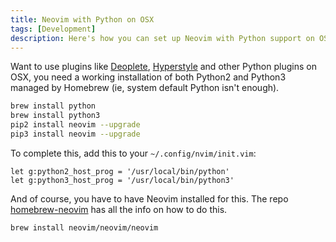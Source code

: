 ```yaml
---
title: Neovim with Python on OSX
tags: [Development]
description: Here's how you can set up Neovim with Python support on OSX.
---
```


Want to use plugins like [Deoplete](https://github.com/Shougo/deoplete.nvim), [Hyperstyle](http://ricostacruz.com/vim-hyperstyle) and other Python plugins on OSX, you need a working installation of both Python2 and Python3 managed by Homebrew (ie, system default Python isn't enough).

```sh
brew install python
brew install python3
pip2 install neovim --upgrade
pip3 install neovim --upgrade
```

To complete this, add this to your `~/.config/nvim/init.vim`:

```vim
let g:python2_host_prog = '/usr/local/bin/python'
let g:python3_host_prog = '/usr/local/bin/python3'
```

And of course, you have to have Neovim installed for this. The repo [homebrew-neovim](https://github.com/neovim/homebrew-neovim) has all the info on how to do this.

```sh
brew install neovim/neovim/neovim
```
